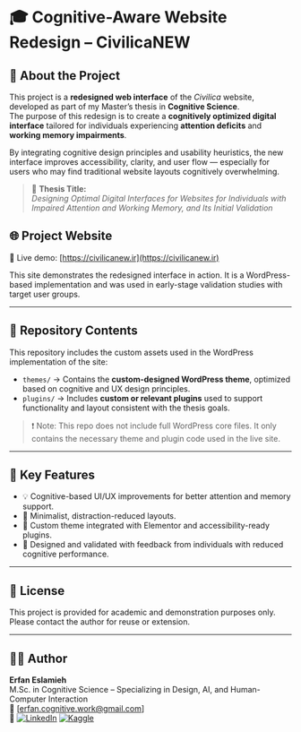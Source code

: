 # 🎓 Cognitive-Aware Website Redesign – CivilicaNEW

## 📘 About the Project

This project is a **redesigned web interface** of the _Civilica_ website, developed as part of my Master’s thesis in **Cognitive Science**.  
The purpose of this redesign is to create a **cognitively optimized digital interface** tailored for individuals experiencing **attention deficits** and **working memory impairments**.

By integrating cognitive design principles and usability heuristics, the new interface improves accessibility, clarity, and user flow — especially for users who may find traditional website layouts cognitively overwhelming.

> 🔬 **Thesis Title:**  
> _Designing Optimal Digital Interfaces for Websites for Individuals with Impaired Attention and Working Memory, and Its Initial Validation_

## 🌐 Project Website

🔗 Live demo: [https://civilicanew.ir](https://civilicanew.ir)

This site demonstrates the redesigned interface in action. It is a WordPress-based implementation and was used in early-stage validation studies with target user groups.

---

## 📂 Repository Contents

This repository includes the custom assets used in the WordPress implementation of the site:

- `themes/` → Contains the **custom-designed WordPress theme**, optimized based on cognitive and UX design principles.
- `plugins/` → Includes **custom or relevant plugins** used to support functionality and layout consistent with the thesis goals.

> ❗ Note: This repo does not include full WordPress core files. It only contains the necessary theme and plugin code used in the live site.

---

## 🧠 Key Features

- 💡 Cognitive-based UI/UX improvements for better attention and memory support.
- 🎯 Minimalist, distraction-reduced layouts.
- 🧩 Custom theme integrated with Elementor and accessibility-ready plugins.
- 🧪 Designed and validated with feedback from individuals with reduced cognitive performance.

---

## 📜 License

This project is provided for academic and demonstration purposes only.  
Please contact the author for reuse or extension.

---

## 👨‍💻 Author

**Erfan Eslamieh**  
M.Sc. in Cognitive Science – Specializing in Design, AI, and Human-Computer Interaction  
📧 [erfan.cognitive.work@gmail.com]  
🔗 [![LinkedIn](https://img.shields.io/badge/LinkedIn-%230077B5.svg?logo=linkedin&logoColor=white)](https://linkedin.com/in/erfan-eslamieh) [![Kaggle](https://img.shields.io/badge/Kaggle-20BEFF?style=flat&logo=kaggle&logoColor=white)](https://www.kaggle.com/erfaneslamieh)
